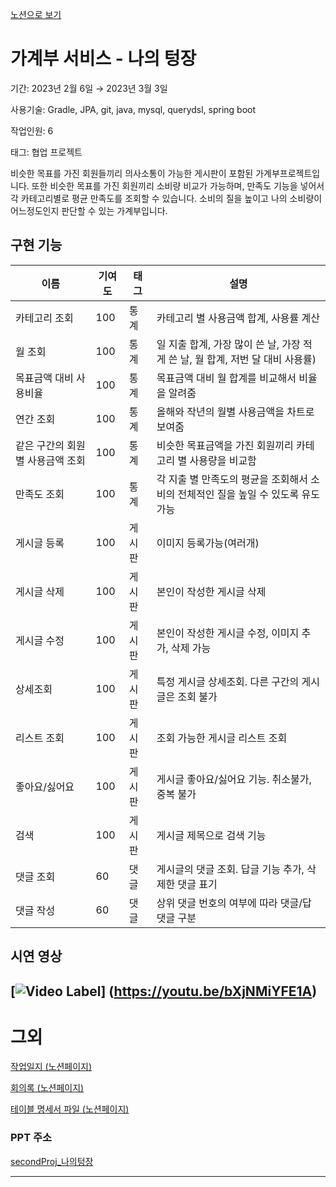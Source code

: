 [노션으로 보기](https://coordinated-sunset-4f9.notion.site/28f5cb3768864d01bae4bbaec02b1344)
# 가계부 서비스 - 나의 텅장

기간: 2023년 2월 6일 → 2023년 3월 3일

사용기술: Gradle, JPA, git, java, mysql, querydsl, spring boot

작업인원: 6

태그: 협업 프로젝트

<aside>
비슷한 목표를 가진 회원들끼리 의사소통이 가능한 게시판이 포함된 가계부프로젝트입니다. 또한 비슷한 목표를 가진 회원끼리 소비량 비교가 가능하며, 만족도 기능을 넣어서 각 카테고리별로 평균 만족도를 조회할 수 있습니다. 소비의 질을 높이고 나의 소비량이 어느정도인지 판단할 수 있는 가계부입니다.

</aside>

## 구현 기능

|이름|기여도|태그|설명|
|------|-----|-----|---|
|카테고리 조회	|100	|통계	|카테고리 별 사용금액 합계, 사용률 계산
|월 조회	|100	|통계	|일 지출 합계, 가장 많이 쓴 날, 가장 적게 쓴 날, 월 합계, 저번 달 대비 사용률)
|목표금액 대비 사용비율	|100	|통계	|목표금액 대비 월 합계를 비교해서 비율을 알려줌
|연간 조회	|100	|통계	|올해와 작년의 월별 사용금액을 차트로 보여줌
|같은 구간의 회원별 사용금액 조회	|100	|통계	|비슷한 목표금액을 가진 회원끼리 카테고리 별 사용량을 비교함
|만족도 조회	|100	|통계	|각 지출 별 만족도의 평균을 조회해서 소비의 전체적인 질을 높일 수 있도록 유도가능
|게시글 등록	|100	|게시판	|이미지 등록가능(여러개)
|게시글 삭제	|100	|게시판	|본인이 작성한 게시글 삭제
|게시글 수정	|100	|게시판	|본인이 작성한 게시글 수정, 이미지 추가, 삭제 가능
|상세조회	|100	|게시판	|특정 게시글 상세조회. 다른 구간의 게시글은 조회 불가
|리스트 조회	|100	|게시판	|조회 가능한 게시글 리스트 조회
|좋아요/싫어요	|100	|게시판	|게시글 좋아요/싫어요 기능. 취소불가, 중복 불가
|검색	|100	|게시판	|게시글 제목으로 검색 기능
|댓글 조회	|60	|댓글	|게시글의 댓글 조회. 답글 기능 추가, 삭제한 댓글 표기
|댓글 작성	|60	|댓글	|상위 댓글 번호의 여부에 따라 댓글/답댓글 구분

## 시연 영상
[![Video Label](http://img.youtube.com/vi/bXjNMiYFE1A/0.jpg)]
(https://youtu.be/bXjNMiYFE1A)
---

# 그외 

[작업일지 (노션페이지)](https://coordinated-sunset-4f9.notion.site/022ab3baa4af4364a737ef3f77779d35?v=fb2adfdeb7104e868166d0c39465dc5a)

[회의록 (노션페이지)](https://coordinated-sunset-4f9.notion.site/f99e031b78574cde887ab0157cf1cc20?v=da31514252794ec0a824e37df02d5889)

[테이블 명세서 파일 (노션페이지)](https://coordinated-sunset-4f9.notion.site/28f5cb3768864d01bae4bbaec02b1344)

### PPT 주소

[secondProj_나의텅장](https://www.canva.com/design/DAFbRcKg360/sqaf75TdI98IzeZsPyqbbg/edit)

---

